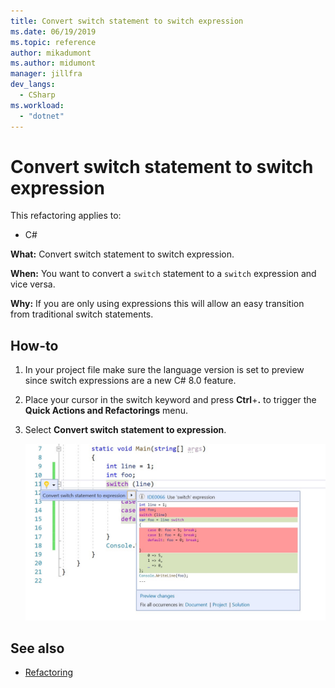 ```yaml
---
title: Convert switch statement to switch expression
ms.date: 06/19/2019
ms.topic: reference
author: mikadumont
ms.author: midumont
manager: jillfra
dev_langs:
  - CSharp
ms.workload: 
  - "dotnet"
---
```

# Convert switch statement to switch expression

This refactoring applies to:

- C#

**What:** Convert switch statement to switch expression.

**When:** You want to convert a `switch` statement to a `switch` expression and vice versa. 

**Why:** If you are only using expressions this will allow an easy transition from traditional switch statements.

## How-to

1. In your project file make sure the language version is set to preview since switch expressions are a new C# 8.0 feature.
2. Place your cursor in the switch keyword and press **Ctrl**+**.** to trigger the **Quick Actions and Refactorings** menu.
3. Select **Convert switch statement to expression**.

   ![Convert switch statement to switch expression](media/convert-switch-statement-to-switch-expression.png) 

## See also

- [Refactoring](../refactoring-in-visual-studio.md)
